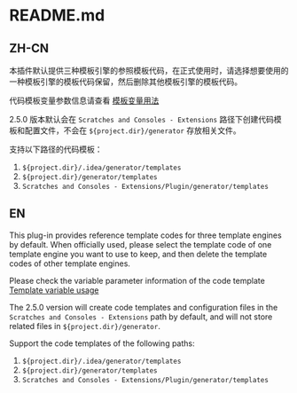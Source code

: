 # README.md

## ZH-CN
本插件默认提供三种模板引擎的参照模板代码，在正式使用时，请选择想要使用的一种模板引擎的模板代码保留，然后删除其他模板引擎的模板代码。

代码模板变量参数信息请查看 [模板变量用法](https://github.com/houkunlin/Database-Generator/blob/master/doc/template-document.md)

2.5.0 版本默认会在 `Scratches and Consoles - Extensions` 路径下创建代码模板和配置文件，不会在 `${project.dir}/generator` 存放相关文件。

支持以下路径的代码模板：

1. `${project.dir}/.idea/generator/templates`
2. `${project.dir}/generator/templates`
3. `Scratches and Consoles - Extensions/Plugin/generator/templates`

## EN
This plug-in provides reference template codes for three template engines by default. When officially used, please select the template code of one template engine you want to use to keep, and then delete the template codes of other template engines.

Please check the variable parameter information of the code template [Template variable usage](https://github.com/houkunlin/Database-Generator/blob/master/doc/template-document.md)

The 2.5.0 version will create code templates and configuration files in the `Scratches and Consoles - Extensions` path by default, and will not store related files in `${project.dir}/generator`. 

Support the code templates of the following paths:

1. `${project.dir}/.idea/generator/templates`
2. `${project.dir}/generator/templates`
3. `Scratches and Consoles - Extensions/Plugin/generator/templates`
